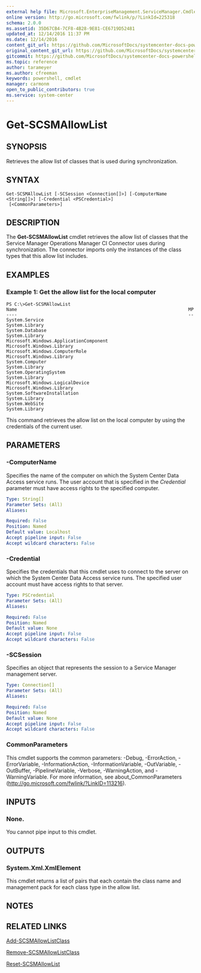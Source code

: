 ```yaml
---
external help file: Microsoft.EnterpriseManagement.ServiceManager.Cmdlets.dll-Help.xml
online version: http://go.microsoft.com/fwlink/p/?LinkId=225318
schema: 2.0.0
ms.assetid: 35D67CB4-7CF8-4B28-9E81-CE6719D52481
updated_at: 12/14/2016 11:37 PM
ms.date: 12/14/2016
content_git_url: https://github.com/MicrosoftDocs/systemcenter-docs-powershell/blob/master/systemcenter-cmdlets/SystemCenter2016/ServiceManager/Get-SCSMAllowList.md
original_content_git_url: https://github.com/MicrosoftDocs/systemcenter-docs-powershell/blob/master/systemcenter-cmdlets/SystemCenter2016/ServiceManager/Get-SCSMAllowList.md
gitcommit: https://github.com/MicrosoftDocs/systemcenter-docs-powershell/blob/ddd0fefc9adaabb9394eb6c21b33370913d1830d/systemcenter-cmdlets/SystemCenter2016/ServiceManager/Get-SCSMAllowList.md
ms.topic: reference
author: tarameyer
ms.author: cfreeman
keywords: powershell, cmdlet
manager: carmonm
open_to_public_contributors: true
ms.service: system-center
---
```


# Get-SCSMAllowList

## SYNOPSIS
Retrieves the allow list of classes that is used during synchronization.

## SYNTAX

```
Get-SCSMAllowList [-SCSession <Connection[]>] [-ComputerName <String[]>] [-Credential <PSCredential>]
 [<CommonParameters>]
```

## DESCRIPTION
The **Get-SCSMAllowList** cmdlet retrieves the allow list of classes that the Service Manager Operations Manager CI Connector uses during synchronization.
The connector imports only the instances of the class types that this allow list includes.

## EXAMPLES

### Example 1: Get the allow list for the local computer
```
PS C:\>Get-SCSMAllowList
Name                                                                MP
----                                                                --
System.Service                                                      System.Library
System.Database                                                     System.Library
Microsoft.Windows.ApplicationComponent                              Microsoft.Windows.Library
Microsoft.Windows.ComputerRole                                      Microsoft.Windows.Library
System.Computer                                                     System.Library
System.OperatingSystem                                              System.Library
Microsoft.Windows.LogicalDevice                                     Microsoft.Windows.Library
System.SoftwareInstallation                                         System.Library
System.WebSite                                                      System.Library
```

This command retrieves the allow list on the local computer by using the credentials of the current user.

## PARAMETERS

### -ComputerName
Specifies the name of the computer on which the System Center Data Access service runs.
The user account that is specified in the *Credential* parameter must have access rights to the specified computer.

```yaml
Type: String[]
Parameter Sets: (All)
Aliases: 

Required: False
Position: Named
Default value: Localhost
Accept pipeline input: False
Accept wildcard characters: False
```

### -Credential
Specifies the credentials that this cmdlet uses to connect to the server on which the System Center Data Access service runs.
The specified user account must have access rights to that server.

```yaml
Type: PSCredential
Parameter Sets: (All)
Aliases: 

Required: False
Position: Named
Default value: None
Accept pipeline input: False
Accept wildcard characters: False
```

### -SCSession
Specifies an object that represents the session to a Service Manager management server.

```yaml
Type: Connection[]
Parameter Sets: (All)
Aliases: 

Required: False
Position: Named
Default value: None
Accept pipeline input: False
Accept wildcard characters: False
```

### CommonParameters
This cmdlet supports the common parameters: -Debug, -ErrorAction, -ErrorVariable, -InformationAction, -InformationVariable, -OutVariable, -OutBuffer, -PipelineVariable, -Verbose, -WarningAction, and -WarningVariable. For more information, see about_CommonParameters (http://go.microsoft.com/fwlink/?LinkID=113216).

## INPUTS

### None.
You cannot pipe input to this cmdlet.

## OUTPUTS

### System.Xml.XmlElement
This cmdlet returns a list of pairs that each contain the class name and management pack for each class type in the allow list.

## NOTES

## RELATED LINKS

[Add-SCSMAllowListClass](xref:SystemCenter2016/ServiceManager/Add-SCSMAllowListClass.md)

[Remove-SCSMAllowListClass](xref:SystemCenter2016/ServiceManager/Remove-SCSMAllowListClass.md)

[Reset-SCSMAllowList](xref:SystemCenter2016/ServiceManager/Reset-SCSMAllowList.md)

